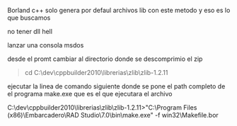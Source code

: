 Borland c++ solo genera por defaul archivos lib con este metodo y eso es lo que buscamos 

no tener dll hell

lanzar una consola msdos

desde el promt  cambiar al directorio donde se descomprimio el zip 

> cd C:\dev\cppbuilder2010\librerias\zlib\zlib-1.2.11

ejecutar la linea de comando siguiente donde se pone el path completo de el programa make.exe que es el que ejecutara el archivo

C:\dev\cppbuilder2010\librerias\zlib\zlib-1.2.11>"C:\Program Files (x86)\Embarcadero\RAD Studio\7.0\bin\make.exe" -f win32\Makefile.bor

